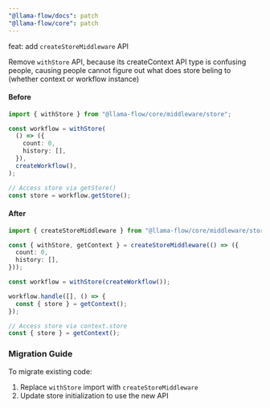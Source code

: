 ```yaml
---
"@llama-flow/docs": patch
"@llama-flow/core": patch
---
```


feat: add `createStoreMiddleware` API

Remove `withStore` API, because its createContext API type is confusing people,
causing people cannot figure out what does store beling to (whether context or workflow instance)

#### Before

```typescript
import { withStore } from "@llama-flow/core/middleware/store";

const workflow = withStore(
  () => ({
    count: 0,
    history: [],
  }),
  createWorkflow(),
);

// Access store via getStore()
const store = workflow.getStore();
```

#### After

```typescript
import { createStoreMiddleware } from "@llama-flow/core/middleware/store";

const { withStore, getContext } = createStoreMiddleware(() => ({
  count: 0,
  history: [],
}));

const workflow = withStore(createWorkflow());

workflow.handle([], () => {
  const { store } = getContext();
});

// Access store via context.store
const { store } = getContext();
```

### Migration Guide

To migrate existing code:

1. Replace `withStore` import with `createStoreMiddleware`
2. Update store initialization to use the new API
